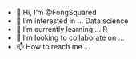 - 👋 Hi, I’m @FongSquared
- 👀 I’m interested in ... Data science
- 🌱 I’m currently learning ... R
- 💞️ I’m looking to collaborate on ...
- 📫 How to reach me ...

<!---
FongSquared/FongSquared is a ✨ special ✨ repository because its `README.md` (this file) appears on your GitHub profile.
You can click the Preview link to take a look at your changes.
--->
